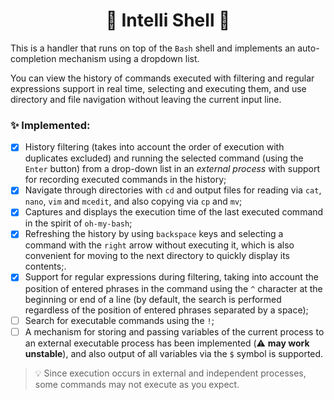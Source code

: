 <h1 align="center">
  🧠 Intelli Shell 🐚
</h1>

This is a handler that runs on top of the `Bash` shell and implements an auto-completion mechanism using a dropdown list.

You can view the history of commands executed with filtering and regular expressions support in real time, selecting and executing them, and use directory and file navigation without leaving the current input line.

### ✨ Implemented:

- [x] History filtering (takes into account the order of execution with duplicates excluded) and running the selected command (using the `Enter` button) from a drop-down list in an *external process* with support for recording executed commands in the history;
- [x] Navigate through directories with `cd` and output files for reading via `cat`, `nano`, `vim` and `mcedit`, and also copying via `cp` and `mv`;
- [x] Captures and displays the execution time of the last executed command in the spirit of `oh-my-bash`;
- [X] Refreshing the history by using `backspace` keys and selecting a command with the `right` arrow without executing it, which is also convenient for moving to the next directory to quickly display its contents;.
- [X] Support for regular expressions during filtering, taking into account the position of entered phrases in the command using the `^` character at the beginning or end of a line (by default, the search is performed regardless of the position of entered phrases separated by a space);
- [ ] Search for executable commands using the `!`;
- [ ] A mechanism for storing and passing variables of the current process to an external executable process has been implemented (⚠️ **may work unstable**), and also output of all variables via the `$` symbol is supported.

> 💡 Since execution occurs in external and independent processes, some commands may not execute as you expect.

